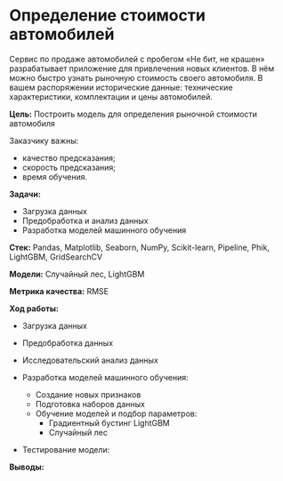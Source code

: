 # Определение стоимости автомобилей
 
Сервис по продаже автомобилей с пробегом «Не бит, не крашен» разрабатывает приложение для привлечения новых клиентов. В нём можно быстро узнать рыночную стоимость своего автомобиля. В вашем распоряжении исторические данные: технические характеристики, комплектации и цены автомобилей. 

**Цель:** Построить модель для определения рыночной стоимости автомобиля

Заказчику важны:

- качество предсказания;
- скорость предсказания;
- время обучения.
  
**Задачи:**  
- Загрузка данных
- Предобработка и анализ данных
- Разработка моделей машинного обучения
    
**Стек:**  Pandas, Matplotlib, Seaborn, NumPy, Scikit-learn, Pipeline, Phik, LightGBM, GridSearchCV

**Модели:** Cлучайный лес, LightGBM

**Метрика качества:** RMSE

**Ход работы:**  
- Загрузка данных
- Предобработка данных
- Исследовательский анализ данных   
- Разработка моделей машинного обучения:
    - Создание новых признаков
    - Подготовка наборов данных
    - Обучение моделей и подбор параметров:
        - Градиентный бустинг LightGBM
        - Случайный лес
        
- Тестирование модели:
       
**Выводы:**  
